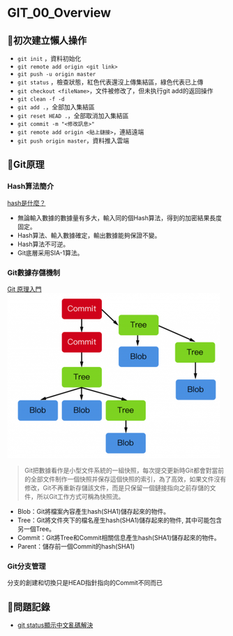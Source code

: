 # GIT_00_Overview
## 🧾初次建立懶人操作
- `git init` ，資料初始化
- `git remote add origin <git link>`
- `git push -u origin master`
- `git status` ，檢查狀態，紅色代表還沒上傳集結區，綠色代表已上傳
- `git checkout <fileName>`，文件被修改了，但未执行git add的返回操作
- `git clean -f -d`
- `git add .`，全部加入集結區
- `git reset HEAD .`，全部取消加入集結區
- `git commit -m "<修改訊息>"`
- `git remote add origin <貼上鏈接>`，連結遠端
- `git push origin master`，資料推入雲端

## 🧾Git原理
### Hash算法簡介
[hash是什麼？](https://blockbar.io/blockchain/hash%E6%98%AF%E4%BB%80%E9%BA%BC-what-is-hash/)
- 無論輸入數據的數據量有多大，輸入同的個Hash算法，得到的加密結果長度固定。
- Hash算法、輸入數據確定，輸出數據能夠保證不變。
- Hash算法不可逆。
- Git底層采用SIA-1算法。

### Git數據存儲機制
[Git 原理入門](https://ithelp.ithome.com.tw/articles/10190453)
![GIT_00_Overview_01_Git數據存儲機制](https://github.com/MickeyHuang233/CodingStudyNote/blob/main/02_Java/06_%E9%A0%85%E7%9B%AE%E7%AE%A1%E7%90%86/%F0%9F%A7%BEGIT/images/GIT_00_Overview_01_Git%E6%95%B8%E6%93%9A%E5%AD%98%E5%84%B2%E6%A9%9F%E5%88%B6.png?raw=true)
>Git把數據看作是小型文件系統的一組快照，每次提交更新時Git都會對當前的全部文件制作一個快照并保存這個快照的索引，為了高效，如果文件沒有修改，Git不再重新存儲該文件，而是只保留一個鏈接指向之前存儲的文件，所以Git工作方式可稱為快照流。

- Blob：Git將檔案內容產生hash(SHA1)儲存起來的物件。
- Tree：Git將文件夾下的檔名産生hash(SHA1)儲存起來的物件, 其中可能包含另一個Tree。
- Commit：Git將Tree和Commit相關信息產生hash(SHA1)儲存起來的物件。
- Parent：儲存前一個Commit的hash(SHA1)

### Git分支管理
分支的創建和切換只是HEAD指針指向的Commit不同而已

## 🧾問題記錄
- [git status顯示中文亂碼解決](https://blog.51cto.com/u_15072912/4150615)

